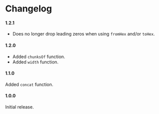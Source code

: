 # Changelog


#### 1.2.1

- Does no longer drop leading zeros when using `fromHex` and/or `toHex`.


#### 1.2.0

- Added `chunksOf` function.
- Added `width` function.


#### 1.1.0

Added `concat` function.


#### 1.0.0

Initial release.
